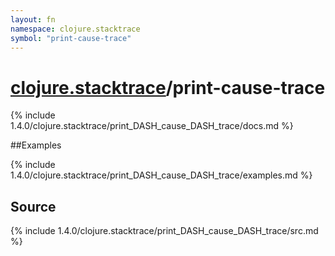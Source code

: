 ```yaml
---
layout: fn
namespace: clojure.stacktrace
symbol: "print-cause-trace"
---
```


# [clojure.stacktrace](../)/print-cause-trace

{% include 1.4.0/clojure.stacktrace/print_DASH_cause_DASH_trace/docs.md %}

##Examples

{% include 1.4.0/clojure.stacktrace/print_DASH_cause_DASH_trace/examples.md %}
## Source
{% include 1.4.0/clojure.stacktrace/print_DASH_cause_DASH_trace/src.md %}


